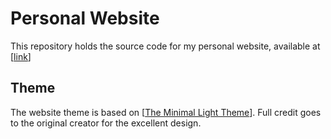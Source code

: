 # Personal Website

This repository holds the source code for my personal website, available at [[link](https://eddie1wu.github.io/)]

## Theme

The website theme is based on [[The Minimal Light Theme](https://github.com/yaoyao-liu/minimal-light)]. Full credit goes to the original creator for the excellent design.
